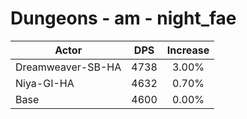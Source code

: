 # Dungeons - am - night_fae
| Actor | DPS | Increase |
|---|:---:|:---:|
|Dreamweaver-SB-HA|4738|3.00%|
|Niya-GI-HA|4632|0.70%|
|Base|4600|0.00%|
